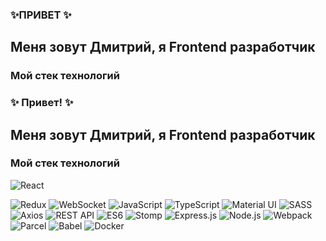 ### ✨ПРИВЕТ ✨
## Меня зовут Дмитрий, я Frontend разработчик

### Мой стек технологий

### ✨ Привет! ✨
## Меня зовут Дмитрий, я Frontend разработчик

### Мой стек технологий



![React](https://github.com/Dveyn/Dveyn/assets/45439179/ffeaf31e-20c1-460d-860f-0fa7262965fb)

![Redux](https://raw.githubusercontent.com/Dveyn/Dveyn/main/assets/redux.png) 
![WebSocket](https://raw.githubusercontent.com/Dveyn/Dveyn/main/assets/websocket.png) 
![JavaScript](https://raw.githubusercontent.com/Dveyn/Dveyn/main/assets/javascript.png) 
![TypeScript](https://raw.githubusercontent.com/Dveyn/Dveyn/main/assets/typescript.png) 
![Material UI](https://raw.githubusercontent.com/Dveyn/Dveyn/main/assets/material-ui.png) 
![SASS](https://raw.githubusercontent.com/Dveyn/Dveyn/main/assets/sass.png) 
![Axios](https://raw.githubusercontent.com/Dveyn/Dveyn/main/assets/axios.png) 
![REST API](https://raw.githubusercontent.com/Dveyn/Dveyn/main/assets/rest-api.png) 
![ES6](https://raw.githubusercontent.com/Dveyn/Dveyn/main/assets/es6.png) 
![Stomp](https://raw.githubusercontent.com/Dveyn/Dveyn/main/assets/stomp.png) 
![Express.js](https://raw.githubusercontent.com/Dveyn/Dveyn/main/assets/express.png) 
![Node.js](https://raw.githubusercontent.com/Dveyn/Dveyn/main/assets/nodejs.png) 
![Webpack](https://raw.githubusercontent.com/Dveyn/Dveyn/main/assets/webpack.png) 
![Parcel](https://raw.githubusercontent.com/Dveyn/Dveyn/main/assets/parcel.png) 
![Babel](https://raw.githubusercontent.com/Dveyn/Dveyn/main/assets/babel.png) 
![Docker](https://raw.githubusercontent.com/Dveyn/Dveyn/main/assets/docker.png)



<!--
**Dveyn/Dveyn** is a ✨ _special_ ✨ repository because its `README.md` (this file) appears on your GitHub profile.

Here are some ideas to get you started:

- 🔭 I’m currently working on ...
- 🌱 I’m currently learning ...
- 👯 I’m looking to collaborate on ...
- 🤔 I’m looking for help with ...
- 💬 Ask me about ...
- 📫 How to reach me: ...
- 😄 Pronouns: ...
- ⚡ Fun fact: ...
-->
